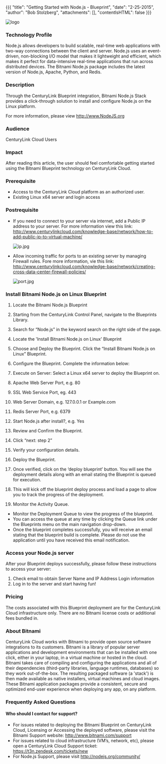 {{{
  "title": "Getting Started with Node.js - Blueprint",
  "date": "2-25-2015",
  "author": "Bob Stolzberg",
  "attachments": [],
  "contentIsHTML": false
}}}

![logo](https://nodeblog.files.wordpress.com/2011/07/nodejs.png)

### Technology Profile
Node.js allows developers to build scalable, real-time web applications with two-way connections between the client and server. Node.js uses an event-driven, non-blocking I/O model that makes it lightweight and efficient, which makes it perfect for data-intensive real-time applications that run across distributed devices. The Bitnami Node.js package includes the latest version of Node.js, Apache, Python, and Redis.

### Description
Through the CenturyLink Blueprint integration, Bitnami Node.js Stack provides a click-through solution to install and configure Node.js on the Linux platform.

For more information, please view http://www.NodeJS.org

### Audience
CenturyLink Cloud Users

### Impact
After reading this article, the user should feel comfortable getting started using the Bitnami Blueprint technology on CenturyLink Cloud.


### Prerequisite
- Access to the CenturyLink Cloud platform as an authorized user.
- Existing Linux x64 server and login access

### Postrequisite

- If you need to connect to your server via internet, add a Public IP address to your server.  For more information view this link: http://www.centurylinkcloud.com/knowledge-base/network/how-to-add-public-ip-to-virtual-machine/

	![ip.jpg](https://t3n.zendesk.com/attachments/token/kObGC9P2IjP1ate0NexwFNiXz/?name=ip.jpg)

- Allow incoming traffic for ports to an existing server by managing Firewall rules.  Fore more information, vie this link: http://www.centurylinkcloud.com/knowledge-base/network/creating-cross-data-center-firewall-policies/

	![port.jpg](https://t3n.zendesk.com/attachments/token/1Ufw0JjIWW8XfASYLh4x3Irl9/?name=port.jpg)


### Install Bitnami Node.js on Linux Blueprint
1. Locate the Bitnami Node.js Blueprint
  1. Starting from the CenturyLink Control Panel, navigate to the Blueprints Library.
  2. Search for “Node.js” in the keyword search on the right side of the page.
  3. Locate the 'Install Bitnami Node.js on Linux' Blueprint

2. Choose and Deploy the Blueprint. Click the “Install Bitnami Node.js on Linux” Blueprint.

3. Configure the Blueprint. Complete the information below:
  1. Execute on Server: Select a Linux x64 server to deploy the Blueprint on.
  3. Apache Web Server Port, e.g. 80
  4. SSL Web Service Port, eg. 443
  5. Web Server Domain, e.g. 127.0.0.1 or Example.com
  6. Redis Server Port, e.g. 6379
  7. Start Node.js after install?, e.g. Yes

4. Review and Confirm the Blueprint.
  1. Click “next: step 2”
  2. Verify your configuration details.

5. Deploy the Blueprint.
  1. Once verified, click on the ‘deploy blueprint’ button. You will see the deployment details along with an email stating the Blueprint is queued for execution.
  2. This will kick off the blueprint deploy process and load a page to allow you to track the progress of the deployment.

6. Monitor the Activity Queue.
  * Monitor the Deployment Queue to view the progress of the blueprint.
  * You can access the queue at any time by clicking the Queue link under the Blueprints menu on the main navigation drop-down.
  * Once the blueprint completes successfully, you will receive an email stating that the blueprint build is complete. Please do not use the application until you have received this email notification.


### Access your Node.js server
After your Blueprint deploys successfully, please follow these instructions to access your server:
  1. Check email to obtain Server Name and IP Address Login information
  2. Log in to the server and start having fun!

### Pricing
The costs associated with this Blueprint deployment are for the CenturyLink Cloud infrastructure only.  There are no Bitnami license costs or additional fees bundled in.

### About Bitnami
CenturyLink Cloud works with Bitnami to provide open source software integrations to its customers.  Bitnami is a library of popular server applications and development environments that can be installed with one click, either in your laptop, in a virtual machine or hosted in the cloud. Bitnami takes care of compiling and configuring the applications and all of their dependencies (third-party libraries, language runtimes, databases) so they work out-of-the-box. The resulting packaged software (a 'stack') is then made available as native installers, virtual machines and cloud images. These Bitnami application packages provide a consistent, secure and optimized end-user experience when deploying any app, on any platform.

### Frequently Asked Questions

#### Who should I contact for support?
* For issues related to deploying the Bitnami Blueprint on CenturyLink Cloud, Licensing or Accessing the deployed software, please visit the Bitnami Support website: http://www.bitnami.com/support
* For issues related to cloud infrastructure (VM’s, network, etc), please open a CenturyLink Cloud Support ticket: https://t3n.zendesk.com/tickets/new
* For Node.js Support, please visit http://nodejs.org/community/